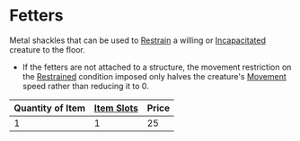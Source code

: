 # Fetters

Metal shackles that can be used to [Restrain](../../../../../Conditions/Restrained.md) a willing or [Incapacitated](../../../../../Conditions/Incapacitated.md) creature to the floor.

* If the fetters are not attached to a structure, the movement restriction on the [Restrained](../../../../../Conditions/Restrained.md) condition imposed only halves the creature's [Movement](../../../../../Game%20Procedures/Movement.md) speed rather than reducing it to 0.

|Quantity of Item|[Item Slots](../../../../../Player%20Characters/Derived%20Statistics/Item%20Slots.md)|Price|
|----------------|----------|-----|
|1|1|25|
